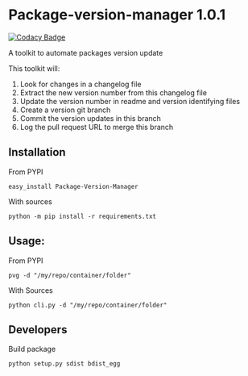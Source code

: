 # Package-version-manager 1.0.1

[![Codacy Badge](https://api.codacy.com/project/badge/Grade/bf2fb2914e3148239c9cda5f1f52b6b4)](https://app.codacy.com/gh/Drakkar-Software/Package-Version-Manager?utm_source=github.com&utm_medium=referral&utm_content=Drakkar-Software/Package-Version-Manager&utm_campaign=Badge_Grade_Dashboard)

A toolkit to automate packages version update

This toolkit will:
1. Look for changes in a changelog file
2. Extract the new version number from this changelog file
3. Update the version number in readme and version identifying files
4. Create a version git branch
5. Commit the version updates in this branch
6. Log the pull request URL to merge this branch

## Installation
From PYPI
```shell script
easy_install Package-Version-Manager
```

With sources
```shell script
python -m pip install -r requirements.txt
```

## Usage:
From PYPI
```shell script
pvg -d "/my/repo/container/folder"
```

With Sources
```shell script
python cli.py -d "/my/repo/container/folder"
```

## Developers
Build package
```shell script
python setup.py sdist bdist_egg
```

